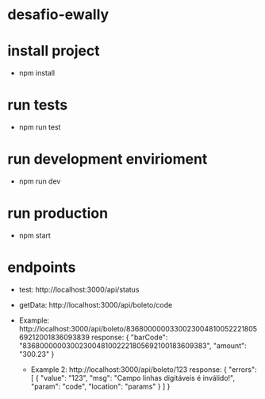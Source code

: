 # desafio-ewally

# install project
  - npm install

# run tests
  - npm run test

# run development envirioment
  - npm run dev
  
# run production
  - npm start
 
 
# endpoints
  - test: http://localhost:3000/api/status
  
  - getData: http://localhost:3000/api/boleto/code
  
  - Example:
    http://localhost:3000/api/boleto/836800000033002300481005222180569212001836093839
    response: {
	    "barCode": "83680000003002300481002221805692100183609383",
	    "amount": "300.23"
    }
    
    - Example 2:
    http://localhost:3000/api/boleto/123
    response: {
	    "errors": [
		    {
			    "value": "123",
			    "msg": "Campo linhas digitáveis é inválido!",
			    "param": "code",
			    "location": "params"
		    }
	    ]
    }
  
